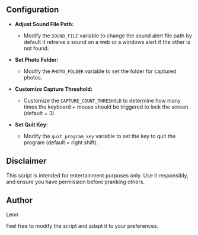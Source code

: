  ## Configuration

 - **Adjust Sound File Path:**
   - Modify the `SOUND_FILE` variable to change the sound alert file path by default it retreive a sound on a web or a windows alert if the other is not found.

 - **Set Photo Folder:**
   - Modify the `PHOTO_FOLDER` variable to set the folder for captured photos.

 - **Customize Capture Threshold:**
   - Customize the `CAPTURE_COUNT_THRESHOLD` to determine how many times the keyboard + mouse should be triggered to lock the screen (default = 3).

 - **Set Quit Key:**
   - Modify the `quit_program_key` variable to set the key to quit the program (default = right shift).

 ## Disclaimer

 This script is intended for entertainment purposes only. Use it responsibly, and ensure you have permission before pranking others.

 ## Author

 Leon

Feel free to modify the script and adapt it to your preferences.


